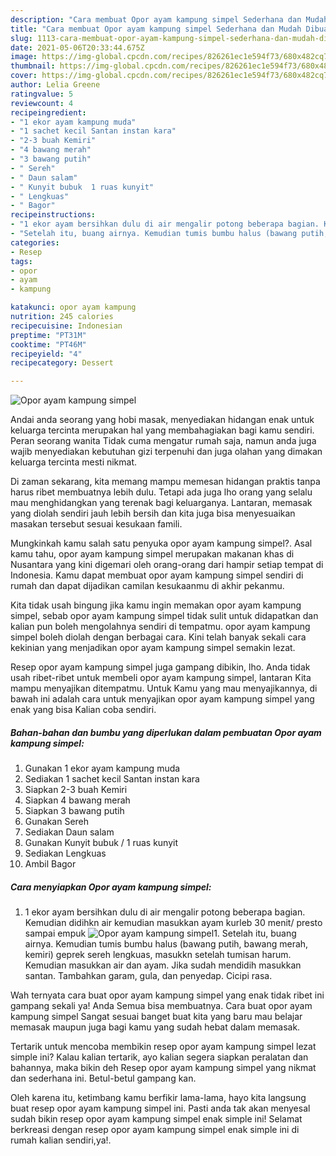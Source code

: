 ```yaml
---
description: "Cara membuat Opor ayam kampung simpel Sederhana dan Mudah Dibuat"
title: "Cara membuat Opor ayam kampung simpel Sederhana dan Mudah Dibuat"
slug: 1113-cara-membuat-opor-ayam-kampung-simpel-sederhana-dan-mudah-dibuat
date: 2021-05-06T20:33:44.675Z
image: https://img-global.cpcdn.com/recipes/826261ec1e594f73/680x482cq70/opor-ayam-kampung-simpel-foto-resep-utama.jpg
thumbnail: https://img-global.cpcdn.com/recipes/826261ec1e594f73/680x482cq70/opor-ayam-kampung-simpel-foto-resep-utama.jpg
cover: https://img-global.cpcdn.com/recipes/826261ec1e594f73/680x482cq70/opor-ayam-kampung-simpel-foto-resep-utama.jpg
author: Lelia Greene
ratingvalue: 5
reviewcount: 4
recipeingredient:
- "1 ekor ayam kampung muda"
- "1 sachet kecil Santan instan kara"
- "2-3 buah Kemiri"
- "4 bawang merah"
- "3 bawang putih"
- " Sereh"
- " Daun salam"
- " Kunyit bubuk  1 ruas kunyit"
- " Lengkuas"
- " Bagor"
recipeinstructions:
- "1 ekor ayam bersihkan dulu di air mengalir potong beberapa bagian. Kemudian didihkn air kemudian masukkan ayam kurleb 30 menit/ presto sampai empuk"
- "Setelah itu, buang airnya. Kemudian tumis bumbu halus (bawang putih, bawang merah, kemiri) geprek sereh lengkuas, masukkn setelah tumisan harum. Kemudian masukkan air dan ayam. Jika sudah mendidih masukkan santan. Tambahkan garam, gula, dan penyedap. Cicipi rasa."
categories:
- Resep
tags:
- opor
- ayam
- kampung

katakunci: opor ayam kampung 
nutrition: 245 calories
recipecuisine: Indonesian
preptime: "PT31M"
cooktime: "PT46M"
recipeyield: "4"
recipecategory: Dessert

---
```



![Opor ayam kampung simpel](https://img-global.cpcdn.com/recipes/826261ec1e594f73/680x482cq70/opor-ayam-kampung-simpel-foto-resep-utama.jpg)

Andai anda seorang yang hobi masak, menyediakan hidangan enak untuk keluarga tercinta merupakan hal yang membahagiakan bagi kamu sendiri. Peran seorang  wanita Tidak cuma mengatur rumah saja, namun anda juga wajib menyediakan kebutuhan gizi terpenuhi dan juga olahan yang dimakan keluarga tercinta mesti nikmat.

Di zaman  sekarang, kita memang mampu memesan hidangan praktis tanpa harus ribet membuatnya lebih dulu. Tetapi ada juga lho orang yang selalu mau menghidangkan yang terenak bagi keluarganya. Lantaran, memasak yang diolah sendiri jauh lebih bersih dan kita juga bisa menyesuaikan masakan tersebut sesuai kesukaan famili. 



Mungkinkah kamu salah satu penyuka opor ayam kampung simpel?. Asal kamu tahu, opor ayam kampung simpel merupakan makanan khas di Nusantara yang kini digemari oleh orang-orang dari hampir setiap tempat di Indonesia. Kamu dapat membuat opor ayam kampung simpel sendiri di rumah dan dapat dijadikan camilan kesukaanmu di akhir pekanmu.

Kita tidak usah bingung jika kamu ingin memakan opor ayam kampung simpel, sebab opor ayam kampung simpel tidak sulit untuk didapatkan dan kalian pun boleh mengolahnya sendiri di tempatmu. opor ayam kampung simpel boleh diolah dengan berbagai cara. Kini telah banyak sekali cara kekinian yang menjadikan opor ayam kampung simpel semakin lezat.

Resep opor ayam kampung simpel juga gampang dibikin, lho. Anda tidak usah ribet-ribet untuk membeli opor ayam kampung simpel, lantaran Kita mampu menyajikan ditempatmu. Untuk Kamu yang mau menyajikannya, di bawah ini adalah cara untuk menyajikan opor ayam kampung simpel yang enak yang bisa Kalian coba sendiri.

<!--inarticleads1-->

##### Bahan-bahan dan bumbu yang diperlukan dalam pembuatan Opor ayam kampung simpel:

1. Gunakan 1 ekor ayam kampung muda
1. Sediakan 1 sachet kecil Santan instan kara
1. Siapkan 2-3 buah Kemiri
1. Siapkan 4 bawang merah
1. Siapkan 3 bawang putih
1. Gunakan  Sereh
1. Sediakan  Daun salam
1. Gunakan  Kunyit bubuk / 1 ruas kunyit
1. Sediakan  Lengkuas
1. Ambil  Bagor




<!--inarticleads2-->

##### Cara menyiapkan Opor ayam kampung simpel:

1. 1 ekor ayam bersihkan dulu di air mengalir potong beberapa bagian. Kemudian didihkn air kemudian masukkan ayam kurleb 30 menit/ presto sampai empuk
<img src="https://img-global.cpcdn.com/steps/f68f1b893f29b24d/160x128cq70/opor-ayam-kampung-simpel-langkah-memasak-1-foto.jpg" alt="Opor ayam kampung simpel">1. Setelah itu, buang airnya. Kemudian tumis bumbu halus (bawang putih, bawang merah, kemiri) geprek sereh lengkuas, masukkn setelah tumisan harum. Kemudian masukkan air dan ayam. Jika sudah mendidih masukkan santan. Tambahkan garam, gula, dan penyedap. Cicipi rasa.




Wah ternyata cara buat opor ayam kampung simpel yang enak tidak ribet ini gampang sekali ya! Anda Semua bisa membuatnya. Cara buat opor ayam kampung simpel Sangat sesuai banget buat kita yang baru mau belajar memasak maupun juga bagi kamu yang sudah hebat dalam memasak.

Tertarik untuk mencoba membikin resep opor ayam kampung simpel lezat simple ini? Kalau kalian tertarik, ayo kalian segera siapkan peralatan dan bahannya, maka bikin deh Resep opor ayam kampung simpel yang nikmat dan sederhana ini. Betul-betul gampang kan. 

Oleh karena itu, ketimbang kamu berfikir lama-lama, hayo kita langsung buat resep opor ayam kampung simpel ini. Pasti anda tak akan menyesal sudah bikin resep opor ayam kampung simpel enak simple ini! Selamat berkreasi dengan resep opor ayam kampung simpel enak simple ini di rumah kalian sendiri,ya!.

